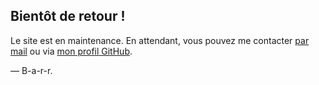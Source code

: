 <article>
    <h1>Bientôt de retour !</h1>
    <div>
        <p>Le site est en maintenance. En attendant, vous pouvez me contacter <a href="mailto:clement.barriere@etu.u-bordeaux.fr">par mail</a> ou via <a href="https://github.com/B-a-r-r">mon profil GitHub</a>.</p>
        <p>&mdash; B-a-r-r.</p>
    </div>
</article>

